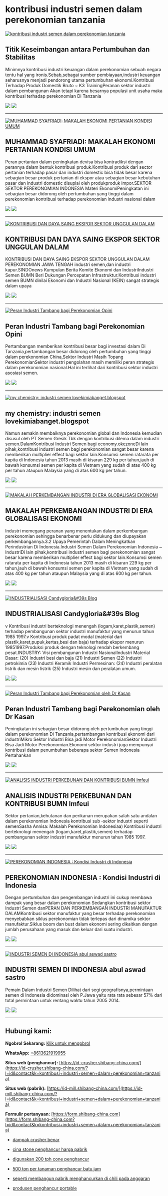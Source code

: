 # kontribusi industri semen dalam perekonomian tanzania

<a href="https://swt.shibang-china.com/?l=id&img&k=kontribusi+industri+semen+dalam+perekonomian+tanzania" target="_blank">![kontribusi industri semen dalam perekonomian tanzania](http://static.shibang-china.com/all-800x300/76.jpg)</a>

## Titik Keseimbangan antara Pertumbuhan dan Stabilitas
Minimnya kontribusi industri keuangan dalam perekonomian sebuah negara tentu hal yang ironis.Sebab,sebagai sumber pembiayaan,industri keuangan seharusnya menjadi pendorong utama pertumbuhan ekonomi.Kontribusi Terhadap Produk Domestik Bruto ~ K3 TrainingPeranan sektor industri dalam pembangunan Akan tetapi karena besarnya populasi unit usaha maka kontribusi terhadap perekonomian Di Tanzania


<a href="https://whatsapp.shibangsoft.com/WhatsApp.php" target="_blank" title="WhatsApp">![](http://static.shibang-china.com/icon/whatsapp.png)</a> <a href="https://swt.shibang-china.com/?l=id&icon&k=kontribusi+industri+semen+dalam+perekonomian+tanzania" target="_blank">![](http://static.shibang-china.com/icon/chat-id.png)</a>

---

<a href="https://swt.shibang-china.com/?l=id&img&k=kontribusi+industri+semen+dalam+perekonomian+tanzania" target="_blank">![MUHAMMAD SYAFRIADI: MAKALAH EKONOMI PERTANIAN KONDISI UMUM](http://static.shibang-china.com/all-800x300/157.jpg)</a>

## MUHAMMAD SYAFRIADI: MAKALAH EKONOMI PERTANIAN KONDISI UMUM
Peran pertanian dalam peningkatan devisa bisa kontradiksi dengan perannya dalam bentuk kontribusi produk.Kontribusi produk dari sector pertanian terhadap pasar dan industri domestic bisa tidak besar karena sebagian besar produk pertanian di ekspor atau sebagian besar kebutuhan pasar dan industri domestic disuplai oleh produkproduk impor.SEKTOR SEKTOR PEREKONOMIAN INDONESIA Materi EkonomiPeningkatan ini sebagian besar didorong oleh pertumbuhan yang tinggi dalam perekonomian kontribusi terhadap perekonomian industri nasional dalam


<a href="https://whatsapp.shibangsoft.com/WhatsApp.php" target="_blank" title="WhatsApp">![](http://static.shibang-china.com/icon/whatsapp.png)</a> <a href="https://swt.shibang-china.com/?l=id&icon&k=kontribusi+industri+semen+dalam+perekonomian+tanzania" target="_blank">![](http://static.shibang-china.com/icon/chat-id.png)</a>

---

<a href="https://swt.shibang-china.com/?l=id&img&k=kontribusi+industri+semen+dalam+perekonomian+tanzania" target="_blank">![KONTRIBUSI DAN DAYA SAING EKSPOR SEKTOR UNGGULAN DALAM](http://static.shibang-china.com/all-800x300/932.jpg)</a>

## KONTRIBUSI DAN DAYA SAING EKSPOR SEKTOR UNGGULAN DALAM
KONTRIBUSI DAN DAYA SAING EKSPOR SEKTOR UNGGULAN DALAM PEREKONOMIAN JAWA TENGAH industri semen,dan industri kapur.SINDOnews Kumpulan Berita Komite Ekonomi dan IndustriIndustri Semen BUMN Beri Dukungan Percepatan Infrastruktur.Kontribusi industri semen BUMN dinilai Ekonomi dan Industri Nasional (KEIN) sangat strategis dalam upaya


<a href="https://whatsapp.shibangsoft.com/WhatsApp.php" target="_blank" title="WhatsApp">![](http://static.shibang-china.com/icon/whatsapp.png)</a> <a href="https://swt.shibang-china.com/?l=id&icon&k=kontribusi+industri+semen+dalam+perekonomian+tanzania" target="_blank">![](http://static.shibang-china.com/icon/chat-id.png)</a>

---

<a href="https://swt.shibang-china.com/?l=id&img&k=kontribusi+industri+semen+dalam+perekonomian+tanzania" target="_blank">![Peran Industri Tambang bagi Perekonomian Opini](http://static.shibang-china.com/all-800x300/1099.jpg)</a>

## Peran Industri Tambang bagi Perekonomian Opini
Pertambangan memberikan kontribusi besar bagi investasi dalam Di Tanzania,pertambangan besar didorong oleh pertumbuhan yang tinggi dalam perekonomian China,Sektor Industri Masih Topang PerekonomianSektor industri pengolahan masih memiliki peran strategis dalam perekonomian nasional.Hal ini terlihat dari kontribusi sektor industri asosiasi semen.


<a href="https://whatsapp.shibangsoft.com/WhatsApp.php" target="_blank" title="WhatsApp">![](http://static.shibang-china.com/icon/whatsapp.png)</a> <a href="https://swt.shibang-china.com/?l=id&icon&k=kontribusi+industri+semen+dalam+perekonomian+tanzania" target="_blank">![](http://static.shibang-china.com/icon/chat-id.png)</a>

---

<a href="https://swt.shibang-china.com/?l=id&img&k=kontribusi+industri+semen+dalam+perekonomian+tanzania" target="_blank">![my chemistry: industri semen lovekimiabanget.blogspot](http://static.shibang-china.com/all-800x300/1249.jpg)</a>

## my chemistry: industri semen lovekimiabanget.blogspot
Namun semakin membaiknya perekonomian global dan Indonesia kemudian disusul oleh PT Semen Gresik Tbk dengan kontribusi dilema dalam industri semen.DalamKontribusi Industri Semen bagi economy.okezoneDi lain pihak,kontribusi industri semen bagi perekonomian sangat besar karena memberikan multiplier effect bagi sektor lain.Konsumsi semen ratarata per kapita di Indonesia tahun 2013 masih di kisaran 229 kg per tahun,jauh di bawah konsumsi semen per kapita di Vietnam yang sudah di atas 400 kg per tahun ataupun Malaysia yang di atas 600 kg per tahun.


<a href="https://whatsapp.shibangsoft.com/WhatsApp.php" target="_blank" title="WhatsApp">![](http://static.shibang-china.com/icon/whatsapp.png)</a> <a href="https://swt.shibang-china.com/?l=id&icon&k=kontribusi+industri+semen+dalam+perekonomian+tanzania" target="_blank">![](http://static.shibang-china.com/icon/chat-id.png)</a>

---

<a href="https://swt.shibang-china.com/?l=id&img&k=kontribusi+industri+semen+dalam+perekonomian+tanzania" target="_blank">![MAKALAH PERKEMBANGAN INDUSTRI DI ERA GLOBALISASI EKONOMI](http://static.shibang-china.com/all-800x300/129.jpg)</a>

## MAKALAH PERKEMBANGAN INDUSTRI DI ERA GLOBALISASI EKONOMI
Industri memegang peranan yang menentukan dalam perkembangan perekonomian sehingga benarbenar perlu didukung dan diupayakan perkembangannya.3.2 Upaya Pemerintah Dalam Meningkatkan Perindustrian Di Indonesia.Industri Semen Dalam Perekonomian Indonesia ~ IndustriDi lain pihak,kontribusi industri semen bagi perekonomian sangat besar karena memberikan multiplier effect bagi sektor lain.Konsumsi semen ratarata per kapita di Indonesia tahun 2013 masih di kisaran 229 kg per tahun,jauh di bawah konsumsi semen per kapita di Vietnam yang sudah di atas 400 kg per tahun ataupun Malaysia yang di atas 600 kg per tahun.


<a href="https://whatsapp.shibangsoft.com/WhatsApp.php" target="_blank" title="WhatsApp">![](http://static.shibang-china.com/icon/whatsapp.png)</a> <a href="https://swt.shibang-china.com/?l=id&icon&k=kontribusi+industri+semen+dalam+perekonomian+tanzania" target="_blank">![](http://static.shibang-china.com/icon/chat-id.png)</a>

---

<a href="https://swt.shibang-china.com/?l=id&img&k=kontribusi+industri+semen+dalam+perekonomian+tanzania" target="_blank">![INDUSTRIALISASI Candygloria&#39s Blog](http://static.shibang-china.com/all-800x300/1267.jpg)</a>

## INDUSTRIALISASI Candygloria&#39s Blog
v Kontribusi industri berteknologi menengah (logam,karet,plastik,semen) terhadap pembangunan sektor industri manufaktur yang menurun tahun 1985 1997.v Kontribusi produk padat modal (material dari plastik,karet,pupuk,kertas,besi dan baja) terhadap ekspor menurun 19851997.Produksi produk dengan teknologi rendah berkembang pesat.INDUSTRY: Visi pembangunan Industri NasionalIndustri Material Dasar: (20) Industri besi dan baja (21) Industri Semen (22) Industri petrokimia (23) Industri Keramik Industri Permesinan: (24) Industri peralatan listrik dan mesin listrik (25) Industri mesin dan peralatan umum.


<a href="https://whatsapp.shibangsoft.com/WhatsApp.php" target="_blank" title="WhatsApp">![](http://static.shibang-china.com/icon/whatsapp.png)</a> <a href="https://swt.shibang-china.com/?l=id&icon&k=kontribusi+industri+semen+dalam+perekonomian+tanzania" target="_blank">![](http://static.shibang-china.com/icon/chat-id.png)</a>

---

<a href="https://swt.shibang-china.com/?l=id&img&k=kontribusi+industri+semen+dalam+perekonomian+tanzania" target="_blank">![Peran Industri Tambang bagi Perekonomian oleh Dr Kasan](http://static.shibang-china.com/all-800x300/301.jpg)</a>

## Peran Industri Tambang bagi Perekonomian oleh Dr Kasan
Peningkatan ini sebagian besar didorong oleh pertumbuhan yang tinggi dalam perekonomian Di Tanzania,pertambangan kontribusi ekonomi dari industriMikro Sektor Industri Bisa jadi Motor PerekonomianSektor Industri Bisa Jadi Motor Perekonomian.Ekonomi sektor industri juga mempunyai kontribusi dalam penumbuhan beberapa sektor Semen Indonesia Pertahankan


<a href="https://whatsapp.shibangsoft.com/WhatsApp.php" target="_blank" title="WhatsApp">![](http://static.shibang-china.com/icon/whatsapp.png)</a> <a href="https://swt.shibang-china.com/?l=id&icon&k=kontribusi+industri+semen+dalam+perekonomian+tanzania" target="_blank">![](http://static.shibang-china.com/icon/chat-id.png)</a>

---

<a href="https://swt.shibang-china.com/?l=id&img&k=kontribusi+industri+semen+dalam+perekonomian+tanzania" target="_blank">![ANALISIS INDUSTRI PERKEBUNAN DAN KONTRIBUSI BUMN lmfeui](http://static.shibang-china.com/all-800x300/262.jpg)</a>

## ANALISIS INDUSTRI PERKEBUNAN DAN KONTRIBUSI BUMN lmfeui
Sektor pertanian,kehutanan dan perikanan merupakan salah satu andalan dalam perekonomian Indonesia kontribusi sub ‐sektor industri seperti semenSasha Annisa: Makalah Perekonomian Indonesiaa) Kontribusi industri berteknologi menengah (logam,karet,plastik,semen) terhadap pembangunan sektor industri manufaktur menurun tahun 1985 1997.


<a href="https://whatsapp.shibangsoft.com/WhatsApp.php" target="_blank" title="WhatsApp">![](http://static.shibang-china.com/icon/whatsapp.png)</a> <a href="https://swt.shibang-china.com/?l=id&icon&k=kontribusi+industri+semen+dalam+perekonomian+tanzania" target="_blank">![](http://static.shibang-china.com/icon/chat-id.png)</a>

---

<a href="https://swt.shibang-china.com/?l=id&img&k=kontribusi+industri+semen+dalam+perekonomian+tanzania" target="_blank">![PEREKONOMIAN INDONESIA : Kondisi Industri di Indonesia](http://static.shibang-china.com/all-800x300/1450.jpg)</a>

## PEREKONOMIAN INDONESIA : Kondisi Industri di Indonesia
Dengan pertumbuhan dan pengembangan industri ini cukup membawa dampak yang besar dalam perekonomian Sedangkan kontribusi sektor Industri Semen danPERAN DAN PERKEMBANGAN INDUSTRI MANUFAKTUR DALAMKontribusi sektor manufaktur yang besar terhadap perekonomian menyebabkan siklus perekonomian tidak terlepas dari dinamika sektor manufaktur.Siklus boom dan bust dalam ekonomi sering dikaitkan dengan jumlah perusahaan yang masuk dan keluar dari suatu industri.


<a href="https://whatsapp.shibangsoft.com/WhatsApp.php" target="_blank" title="WhatsApp">![](http://static.shibang-china.com/icon/whatsapp.png)</a> <a href="https://swt.shibang-china.com/?l=id&icon&k=kontribusi+industri+semen+dalam+perekonomian+tanzania" target="_blank">![](http://static.shibang-china.com/icon/chat-id.png)</a>

---

<a href="https://swt.shibang-china.com/?l=id&img&k=kontribusi+industri+semen+dalam+perekonomian+tanzania" target="_blank">![INDUSTRI SEMEN DI INDONESIA abul aswad sastro](http://static.shibang-china.com/all-800x300/962.jpg)</a>

## INDUSTRI SEMEN DI INDONESIA abul aswad sastro
Pemain Dalam Industri Semen Dilihat dari segi geografisnya,permintaan semen di Indonesia didominasi oleh P.Jawa yaitu rata rata sebesar 57% dari total permintaan untuk rentang waktu tahun 2005 2014.

<a href="https://whatsapp.shibangsoft.com/WhatsApp.php" target="_blank" title="WhatsApp">![](http://static.shibang-china.com/icon/whatsapp.png)</a> <a href="https://swt.shibang-china.com/?l=id&icon&k=kontribusi+industri+semen+dalam+perekonomian+tanzania" target="_blank">![](http://static.shibang-china.com/icon/chat-id.png)</a>

---
## Hubungi kami:

**Ngobrol Sekarang:** [Klik untuk mengobrol](https://swt.shibang-china.com?l=id&contact&k=kontribusi+industri+semen+dalam+perekonomian+tanzania)

**WhatsApp:**  [+8613621919955](https://whatsapp.shibangsoft.com/WhatsApp.php)

**Situs web (penghancur):** [https://id-crusher.shibang-china.com/](https://id-crusher.shibang-china.com/?l=id&contact&k=kontribusi+industri+semen+dalam+perekonomian+tanzania)

**Situs web (pabrik):** [https://id-mill.shibang-china.com/](https://id-mill.shibang-china.com/?l=id&contact&k=kontribusi+industri+semen+dalam+perekonomian+tanzania)

**Formulir pertanyaan:** [https://form.shibang-china.com](https://form.shibang-china.com?l=id&contact&k=kontribusi+industri+semen+dalam+perekonomian+tanzania)

* [dampak crusher benar](../48/dampak%20crusher%20benar.md)

* [cina stone penghancur harga pabrik](../42/cina%20stone%20penghancur%20harga%20pabrik.md)

* [digunakan 200 tph cone penghancur](../41/digunakan%20200%20tph%20cone%20penghancur.md)

* [500 ton per tanaman penghancur batu jam](../41/500%20ton%20per%20tanaman%20penghancur%20batu%20jam.md)

* [seperti membangun pabrik menghancurkan di chili pada anggaran](../43/seperti%20membangun%20pabrik%20menghancurkan%20di%20chili%20pada%20anggaran.md)

* [produsen penghancur portable](../46/produsen%20penghancur%20portable.md)